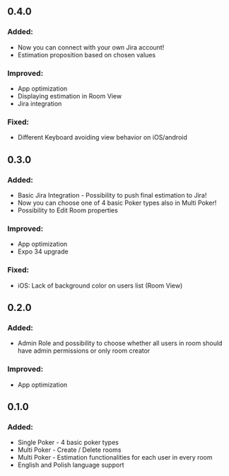 ## 0.4.0
### Added:
- Now you can connect with your own Jira account!
- Estimation proposition based on chosen values
### Improved:
- App optimization
- Displaying estimation in Room View
- Jira integration
### Fixed:
- Different Keyboard avoiding view behavior on iOS/android

## 0.3.0
### Added:
- Basic Jira Integration - Possibility to push final estimation to Jira!
- Now you can choose one of 4 basic Poker types also in Multi Poker!
- Possibility to Edit Room properties
### Improved:
- App optimization
- Expo 34 upgrade
### Fixed:
- iOS: Lack of background color on users list (Room View)

## 0.2.0
### Added:
- Admin Role and possibility to choose whether all users in room should have admin permissions or only room creator
### Improved:
- App optimization

## 0.1.0
### Added:
- Single Poker - 4 basic poker types
- Multi Poker - Create / Delete rooms
- Multi Poker - Estimation functionalities for each user in every room
- English and Polish language support
